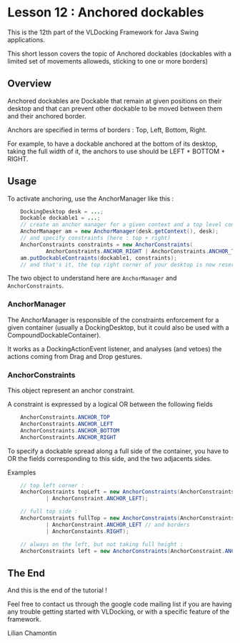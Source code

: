 # Lesson 12 : Anchored dockables 


This is the 12th part of the VLDocking Framework for Java Swing applications.

 
This short lesson covers the topic of Anchored dockables (dockables with a limited set of movements alloweds, sticking to one or more borders)


## Overview


Anchored dockables are Dockable that remain at given positions on their desktop and that can prevent other dockable to be moved between them and their anchored border.

Anchors are specified in terms of borders : Top, Left, Bottom, Right.


For example, to have a dockable anchored at the bottom of its desktop, taking the full width of it, the anchors to use should be LEFT + BOTTOM + RIGHT.

## Usage 


To activate anchoring, use the AnchorManager like this :


```java
    DockingDesktop desk = ...;
    Dockable dockable1 = ...;
    // create an anchor manager for a given context and a top level container (here : the desktop)
    AnchorManager am = new AnchorManager(desk.getContext(), desk);
    // and specify constraints (here : top + right)
    AnchorConstraints constraints = new AnchorConstraints(
            AnchorConstraints.ANCHOR_RIGHT | AnchorConstraints.ANCHOR_TOP);
    am.putDockableContraints(dockable1, constraints);
    // and that's it, the top right corner of your desktop is now reserved to "dockable1".
```


The two object to understand here are `AnchorManager` and `AnchorConstraints`.


### AnchorManager


The AnchorManager is responsible of the constraints enforcement for a given container 
(usually a DockingDesktop, but it could also be used with a CompoundDockableContainer).


It works as a DockingActionEvent listener, and analyses (and vetoes) the actions coming from 
Drag and Drop gestures.


### AnchorConstraints 


This object represent an anchor constraint.

 
A constraint is expressed by a logical OR between the following fields

```java
    AnchorConstraints.ANCHOR_TOP
    AnchorConstraints.ANCHOR_LEFT
    AnchorConstraints.ANCHOR_BOTTOM
    AnchorConstraints.ANCHOR_RIGHT
```


To specify a dockable spread along a full side of the container, you have to OR the fields 
corresponding to this side, and the two adjacents sides.

Examples


```java
    // top left corner :
    AnchorConstraints topLeft = new AnchorConstraints(AnchorConstraints.ANCHOR_TOP 
            | AnchorConstraint.ANCHOR_LEFT);

    // full top side :
    AnchorConstraints fullTop = new AnchorConstraints(AnchorConstraints.ANCHOR_TOP // side
            | AnchorConstraint.ANCHOR_LEFT // and borders
            | AnchorConstaints.RIGHT);

    // always on the left, but not taking full height :
    AnchorConstraints left = new AnchorConstraints(AnchorConstraint.ANCHOR_LEFT);
```





## The End 

 And this is the end of the tutorial !


Feel free to contact us through the google code mailing list if you are having any trouble getting started with VLDocking, or 
with a specific feature of the framework. 

Lilian Chamontin
